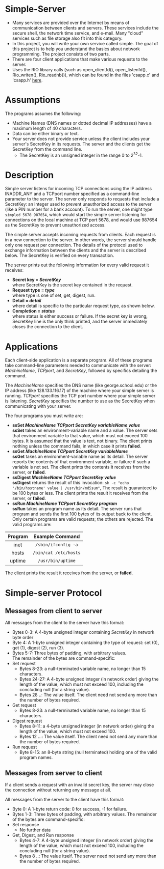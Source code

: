 # Simple-Server

- Many services are provided over the Internet by means of communication between clients and servers. These services include the secure shell, the network time service, and e-mail. Many "cloud" services such as file storage also fit into this category.  
- In this project, you will write your own service called simple. The goal of this project is to help you understand the basics about network programming. The project consists of two parts.  
- There are four client applications that make various requests to the server.  
- Uses the RIO library calls (such as open_clientfd(), open_listenfd(), Rio_writen(), Rio_readnb()), which can be found in the files 'csapp.c' and 'csapp.h' [here](http://csapp.cs.cmu.edu/public/code.html).

# Assumptions

The programs assumes the following:
- Machine Names (DNS names or dotted decimal IP addresses) have a maximum length of 40 characters.
- Data can be either binary or text.
- Your server does not provide service unless the client includes your server's SecretKey in its requests. The server and the clients get the SecretKey from the command line.  
  - The SecretKey is an unsigned integer in the range 0 to 2<sup>32</sup>-1.

# Description

Simple server listens for incoming TCP connections using the IP address INADDR_ANY and a TCPport number specified as a command-line parameter to the server. The server only responds to requests that include a SecretKey: an integer used to prevent unauthorized access to the server (like a PIN number for a bank account). To run the server, one might type `simpled 5678 987654`, which would start the simple server listening for connections on the local machine at TCP port 5678, and would use 987654 as the SecretKey to prevent unauthorized access.  

The simple server accepts incoming requests from clients. Each request is in a new connection to the server. In other words, the server should handle only one request per connection. The details of the protocol used to exchange information between the clients and the server is described below. The SecretKey is verified on every transaction.

The server prints out the following information for every valid request it receives:

- **Secret key = _SecretKey_**  
   where SecretKey is the secret key contained in the request.
- **Request type = _type_**  
   where type is one of set, get, digest, run.
- **Detail = _detail_**  
   where detail is specific to the particular request type, as shown below.
- **Completion = _status_**  
   where status is either success or failure.
If the secret key is wrong, SecretKey line is the only think printed, and the server immediately closes the connection to the client.

# Applications

Each client-side application is a separate program. All of these programs take command-line parameters needed to communicate with the server: _MachineName_, _TCPport_, and _SecretKey_, followed by specifics detailing the command.

The _MachineName_ specifies the DNS name (like george.school.edu) or the IP address (like 128.133.116.17) of the machine where your simple server is running. _TCPport_ specifies the TCP port number where your simple server is listening. _SecretKey_ specifies the number to use as the SecretKey when communicating with your server.

The four programs you must write are:
- **ssSet _MachineName TCPport SecretKey variableName value_**  
   **ssSet** takes an environment-variable name and a value. The server sets that environment variable to that value, which must not exceed 100 bytes. It is assumed that the value is text, not binary. The client prints nothing unless the command fails, in which case it prints **failed**.
- **ssGet _MachineName TCPport SecretKey variableName_**  
   **ssGet** takes an environment-variable name as its detail. The server reports the contents of that environment variable, or failure if such a variable is not set. The client prints the contents it receives from the server, or **failed**.
- **ssDigest _MachineName TCPport SecretKey value_**  
   **ssDigest** returns the result of this invocation: `sh -c "echo '/bin/hostname' value | /usr/bin/md5sum"`, The result is guaranteed to be 100 bytes or less. The client prints the result it receives from the server, or **failed**.
- **ssRun _MachineName TCPport SecretKey program_**  
   **ssRun** takes an program name as its detail. The server runs that program and sends the first 100 bytes of its output back to the client. Only certain programs are valid requests; the others are rejected. The valid programs are:  
  
| Program | Example Command |
| :---: | :---: |
| inet | `/sbin/ifconfig -a` |
| hosts | `/bin/cat /etc/hosts` |
| uptime | `/usr/bin/uptime` |  
  
The client prints the result it receives from the server, or **failed**.

# Simple-server Protocol

## Messages from client to server

All messages from the client to the server have this format:  
- Bytes 0-3: A 4-byte unsigned integer containing _SecretKey_ in network byte order
- Byte 4: A 1-byte unsigned integer containing the type of request: set (0), get (1), digest (2), run (3).
- Bytes 5-7: Three bytes of padding, with arbitrary values.  
The remainder of the bytes are command-specific:  
- Set request
  - Bytes 8-23: a null-terminated variable name, no longer than 15 characters.
  - Bytes 24-27: A 4-byte unsigned integer (in network order) giving the length of the value, which must not exceed 100, including the concluding null (for a string value).
  - Bytes 28 ..: The value itself. The client need not send any more than the number of bytes required.
- Get request
  - Bytes 8-23: a null-terminated variable name, no longer than 15 characters.
- Digest request
  - Bytes 8-11: a 4-byte unsigned integer (in network order) giving the length of the value, which must not exceed 100.
  - Bytes 12 ...: The value itself. The client need not send any more than the number of bytes required.
- Run request
  - Byte 8-15: an 8-byte string (null terminated) holding one of the valid program names.

## Messages from server to client
If a client sends a request with an invalid secret key, the server may close the connection without returning any message at all.

All messages from the server to the client have this format:
- Byte 0: A 1-byte return code: 0 for success, -1 for failure.
- Bytes 1-3: Three bytes of padding, with arbitrary values.
The remainder of the bytes are command-specific:
- Set response
  - No further data
- Get, Digest, and Run response
  - Bytes 4-7: A 4-byte unsigned integer (in network order) giving the length of the value, which must not exceed 100, including the concluding null (for a string value).
  - Bytes 8 ..: The value itself. The server need not send any more than the number of bytes required.
